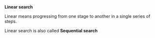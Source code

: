 **Linear search**

Linear means progressing from one stage to another in a single series of steps.

Linear search is also called **Sequential search**

